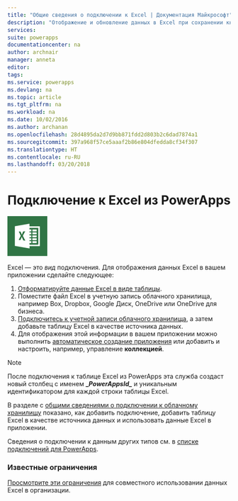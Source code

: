 ```yaml
---
title: "Общие сведения о подключении к Excel | Документация Майкрософт"
description: "Отображение и обновление данных в Excel при сохранении книги в учетной записи облачного хранилища и последующем подключении к данным из вашего приложения."
services: 
suite: powerapps
documentationcenter: na
author: archnair
manager: anneta
editor: 
tags: 
ms.service: powerapps
ms.devlang: na
ms.topic: article
ms.tgt_pltfrm: na
ms.workload: na
ms.date: 10/02/2016
ms.author: archanan
ms.openlocfilehash: 28d4895da2d7d9bb871fdd2d803b2c6dad7874a1
ms.sourcegitcommit: 397a968f57ce5aaaf2b86e804dfedda8cf34f307
ms.translationtype: HT
ms.contentlocale: ru-RU
ms.lasthandoff: 03/20/2018
---
```

# <a name="connect-to-excel-from-powerapps"></a>Подключение к Excel из PowerApps
![Excel](./media/connection-excel/excelicon.png)

Excel — это *вид* подключения. Для отображения данных Excel в вашем приложении сделайте следующее:

1. [Отформатируйте данные Excel в виде таблицы](https://support.office.com/article/Create-an-Excel-table-in-a-worksheet-E81AA349-B006-4F8A-9806-5AF9DF0AC664).
2. Поместите файл Excel в учетную запись облачного хранилища, например Box, Dropbox, Google Диск, OneDrive или OneDrive для бизнеса.
3. [Подключитесь к учетной записи облачного хранилища](../add-manage-connections.md), а затем добавьте таблицу Excel в качестве источника данных.
4. Для отображения этой информации в вашем приложении можно выполнить [автоматическое создание приложения](../get-started-create-from-data.md) или добавить и настроить, например, управление **коллекцией**.

> [!NOTE]
> После подключения к таблице Excel из PowerApps эта служба создаст новый столбец с именем **\_*PowerAppsId_*** и уникальным идентификатором для каждой строки таблицы Excel.

В разделе с [общими сведениями о подключении к облачному хранилищу](cloud-storage-blob-connections.md) показано, как добавить подключение, добавить таблицу Excel в качестве источника данных и использовать данные Excel в приложении.

Сведения о подключении к данным других типов см. в [списке подключений для PowerApps](../connections-list.md).

### <a name="known-limitations"></a>Известные ограничения
[Просмотрите эти ограничения](cloud-storage-blob-connections.md#sharing-excel-tables) для совместного использовании данных Excel в организации.

